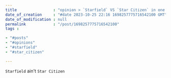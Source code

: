 ```yaml
---
title                : "opinion > `Starfield` VS `Star Citizen` in one sentence"
date_of_creation     : "#date 2023-10-25 22:16 1698257775716542100 GMT"
date_of_modification : null
permalink            : "/post/1698257775716542100"
tags :

- "#posts"
- "#opinions"
- "#starfield"
- "#star_citizen"

---
```


`Starfield` ain't `Star Citizen`